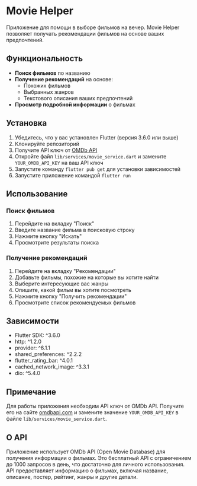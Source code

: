 # Movie Helper

Приложение для помощи в выборе фильмов на вечер. Movie Helper позволяет получать рекомендации фильмов на основе ваших предпочтений.

## Функциональность

- **Поиск фильмов** по названию
- **Получение рекомендаций** на основе:
  - Похожих фильмов
  - Выбранных жанров
  - Текстового описания ваших предпочтений
- **Просмотр подробной информации** о фильмах

## Установка

1. Убедитесь, что у вас установлен Flutter (версия 3.6.0 или выше)
2. Клонируйте репозиторий
3. Получите API ключ от [OMDb API](https://www.omdbapi.com/apikey.aspx)
4. Откройте файл `lib/services/movie_service.dart` и замените `YOUR_OMDB_API_KEY` на ваш API ключ
5. Запустите команду `flutter pub get` для установки зависимостей
6. Запустите приложение командой `flutter run`

## Использование

### Поиск фильмов

1. Перейдите на вкладку "Поиск"
2. Введите название фильма в поисковую строку
3. Нажмите кнопку "Искать"
4. Просмотрите результаты поиска

### Получение рекомендаций

1. Перейдите на вкладку "Рекомендации"
2. Добавьте фильмы, похожие на которые вы хотите найти
3. Выберите интересующие вас жанры
4. Опишите, какой фильм вы хотите посмотреть
5. Нажмите кнопку "Получить рекомендации"
6. Просмотрите список рекомендуемых фильмов

## Зависимости

- Flutter SDK: ^3.6.0
- http: ^1.2.0
- provider: ^6.1.1
- shared_preferences: ^2.2.2
- flutter_rating_bar: ^4.0.1
- cached_network_image: ^3.3.1
- dio: ^5.4.0

## Примечание

Для работы приложения необходим API ключ от OMDb API. Получите его на сайте [omdbapi.com](https://www.omdbapi.com/apikey.aspx) и замените значение `YOUR_OMDB_API_KEY` в файле `lib/services/movie_service.dart`.

## О API

Приложение использует OMDb API (Open Movie Database) для получения информации о фильмах. Это бесплатный API с ограничением до 1000 запросов в день, что достаточно для личного использования. API предоставляет информацию о фильмах, включая название, описание, постер, рейтинг, жанры и другие детали.
